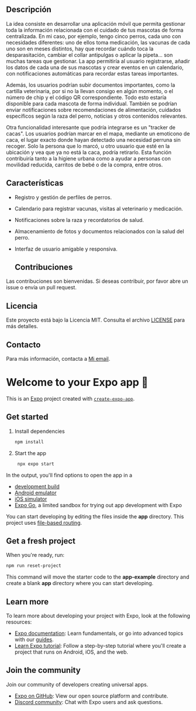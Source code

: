 ## Descripción
La idea consiste en desarrollar una aplicación móvil que permita gestionar toda la información relacionada con el cuidado de tus mascotas de forma centralizada. En mi caso, por ejemplo, tengo cinco perros, cada uno con necesidades diferentes: uno de ellos toma medicación, las vacunas de cada uno son en meses distintos, hay que recordar cuándo toca la desparasitación, cambiar el collar antipulgas o aplicar la pipeta... son muchas tareas que gestionar. La app permitiría al usuario registrarse, añadir los datos de cada una de sus mascotas y crear eventos en un calendario, con notificaciones automáticas para recordar estas tareas importantes.

Además, los usuarios podrían subir documentos importantes, como la cartilla veterinaria, por si no la llevan consigo en algún momento, o el número de chip y el código QR correspondiente. Todo esto estaría disponible para cada mascota de forma individual. También se podrían enviar notificaciones sobre recomendaciones de alimentación, cuidados específicos según la raza del perro, noticias y otros contenidos relevantes.

Otra funcionalidad interesante que podría integrarse es un "tracker de cacas". Los usuarios podrían marcar en el mapa, mediante un emoticono de caca, el lugar exacto donde hayan detectado una necesidad perruna sin recoger. Solo la persona que lo marcó, u otro usuario que esté en la ubicación y vea que ya no está la caca, podría retirarlo. Esta función contribuiría tanto a la higiene urbana como a ayudar a personas con movilidad reducida, carritos de bebé o de la compra, entre otros.

## Características
- Registro y gestión de perfiles de perros.
- Calendario para registrar vacunas, visitas al veterinario y medicación.
- Notificaciones sobre la raza y recordatorios de salud.
- Almacenamiento de fotos y documentos relacionados con la salud del perro.
- Interfaz de usuario amigable y responsiva.

  ## Contribuciones
Las contribuciones son bienvenidas. Si deseas contribuir, por favor abre un issue o envía un pull request.

## Licencia
Este proyecto está bajo la Licencia MIT. Consulta el archivo [LICENSE](LICENSE) para más detalles.

## Contacto
Para más información, contacta a [Mi email](cromerocotan@gmail.com).


# Welcome to your Expo app 👋

This is an [Expo](https://expo.dev) project created with [`create-expo-app`](https://www.npmjs.com/package/create-expo-app).

## Get started

1. Install dependencies

   ```bash
   npm install
   ```

2. Start the app

   ```bash
    npx expo start
   ```

In the output, you'll find options to open the app in a

- [development build](https://docs.expo.dev/develop/development-builds/introduction/)
- [Android emulator](https://docs.expo.dev/workflow/android-studio-emulator/)
- [iOS simulator](https://docs.expo.dev/workflow/ios-simulator/)
- [Expo Go](https://expo.dev/go), a limited sandbox for trying out app development with Expo

You can start developing by editing the files inside the **app** directory. This project uses [file-based routing](https://docs.expo.dev/router/introduction).

## Get a fresh project

When you're ready, run:

```bash
npm run reset-project
```

This command will move the starter code to the **app-example** directory and create a blank **app** directory where you can start developing.

## Learn more

To learn more about developing your project with Expo, look at the following resources:

- [Expo documentation](https://docs.expo.dev/): Learn fundamentals, or go into advanced topics with our [guides](https://docs.expo.dev/guides).
- [Learn Expo tutorial](https://docs.expo.dev/tutorial/introduction/): Follow a step-by-step tutorial where you'll create a project that runs on Android, iOS, and the web.

## Join the community

Join our community of developers creating universal apps.

- [Expo on GitHub](https://github.com/expo/expo): View our open source platform and contribute.
- [Discord community](https://chat.expo.dev): Chat with Expo users and ask questions.

